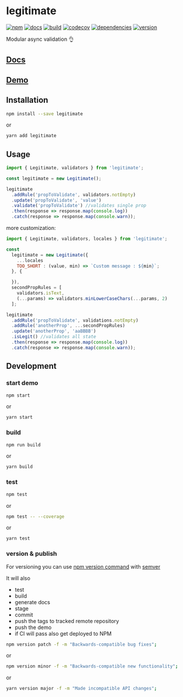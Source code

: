# legitimate

[![npm][npm-image]][npm-url]
[![docs][docs-image]][docs-url]
[![build][travis-image]][travis-url]
[![codecov][codecov-image]][codecov-url]
[![dependencies][david-image]][david-url]
[![version][tag-image]][tag-url]

Modular async validation 👌

## [Docs](https://jacopkane.github.io/legitimate/docs "Docs")

## [Demo](https://jacopkane.github.io/legitimate/ "Demo")

## Installation

```bash
npm install --save legitimate
```
or
```bash
yarn add legitimate
```

## Usage

```javascript
import { Legitimate, validators } from 'legitimate';

const legitimate = new Legitimate();

legitimate
  .addRule('propToValidate', validators.notEmpty)
  .update('propToValidate', 'value')
  .validate('propToValidate') //validates single prop
  .then(response => response.map(console.log))
  .catch(response => response.map(console.warn));
```

more customization:

```javascript
import { Legitimate, validators, locales } from 'legitimate';

const
  legitimate = new Legitimate({
    ...locales
    TOO_SHORT : (value, min) => `Custom message : ${min}`;
  }, {

  }),
  secondPropRules = [
    validators.isText,
    (...params) => validators.minLowerCaseChars(...params, 2)
  ];

legitimate
  .addRule('propToValidate', validations.notEmpty)
  .addRule('anotherProp', ...secondPropRules)
  .update('anotherProp', 'aaBBBB')
  .isLegit() //validates all state
  .then(response => response.map(console.log))
  .catch(response => response.map(console.warn));
```



## Development

### start demo
```bash
npm start
```
or
```bash
yarn start
```

### build
```bash
npm run build
```
or
```bash
yarn build
```

### test
```bash
npm test
```
or
```bash
npm test -- --coverage
```
or
```bash
yarn test
```

### version & publish
For versioning you can use [npm version command](https://docs.npmjs.com/cli/version) with [semver](http://semver.org/)

It will also
- test
- build
- generate docs
- stage
- commit
- push the tags to tracked remote repository
- push the demo
- if CI will pass also get deployed to NPM

```bash
npm version patch -f -m "Backwards-compatible bug fixes";
```
or
```bash
npm version minor -f -m "Backwards-compatible new functionality";
```
or
```bash
yarn version major -f -m "Made incompatible API changes";
```

[docs-image]: https://doc.esdoc.org/github.com/JacopKane/legitimate/badge.svg
[docs-url]:https://doc.esdoc.org/github.com/JacopKane/legitimate/
[npm-image]: https://img.shields.io/npm/v/legitimate.svg
[npm-url]:https://www.npmjs.org/package/legitimate
[codecov-image]: https://codecov.io/gh/jacopkane/legitimate/branch/master/graph/badge.svg
[codecov-url]: https://codecov.io/gh/jacopkane/legitimate
[travis-url]: https://travis-ci.org/JacopKane/legitimate
[travis-image]: https://travis-ci.org/JacopKane/legitimate.svg?branch=master
[david-url]: https://david-dm.org/jacopkane/legitimate?type=dev
[david-image]: https://david-dm.org/jacopkane/legitimate/dev-status.svg
[tag-image]: https://img.shields.io/github/tag/jacopkane/legitimate.svg
[tag-url]: https://github.com/jacopkane/legitimate/tags
